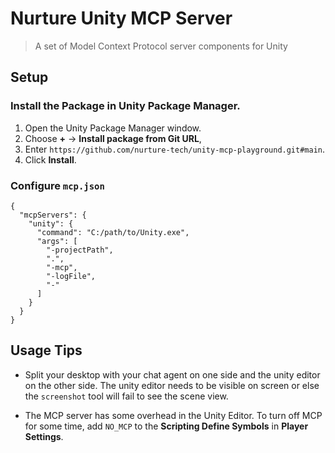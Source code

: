 # Nurture Unity MCP Server

> A set of Model Context Protocol server components for Unity

## Setup

### Install the Package in Unity Package Manager.

1. Open the Unity Package Manager window.
2. Choose **+** -> **Install package from Git URL**,
3. Enter `https://github.com/nurture-tech/unity-mcp-playground.git#main`.
4. Click **Install**.

### Configure `mcp.json`

```
{
  "mcpServers": {
    "unity": {
      "command": "C:/path/to/Unity.exe",
      "args": [
        "-projectPath", 
        ".",
        "-mcp",
        "-logFile",
        "-"
      ]
    }
  }
}
```

## Usage Tips

* Split your desktop with your chat agent on one side and the unity editor on the other side. The unity editor needs to be visible on screen or else the `screenshot` tool will fail to see the scene view.

* The MCP server has some overhead in the Unity Editor. To turn off MCP for some time, add `NO_MCP` to the **Scripting Define Symbols** in **Player Settings**.